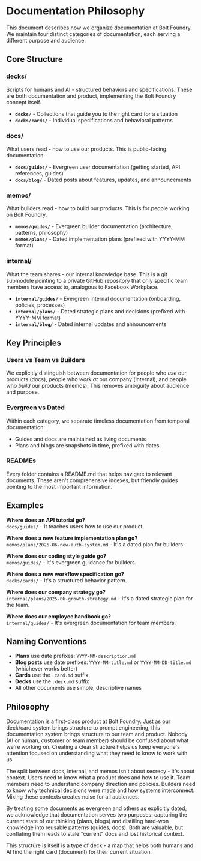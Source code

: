 # Documentation Philosophy

This document describes how we organize documentation at Bolt Foundry. We
maintain four distinct categories of documentation, each serving a different
purpose and audience.

## Core Structure

### decks/

Scripts for humans and AI - structured behaviors and specifications. These are
both documentation and product, implementing the Bolt Foundry concept itself.

- **`decks/`** - Collections that guide you to the right card for a situation
- **`decks/cards/`** - Individual specifications and behavioral patterns

### docs/

What users read - how to use our products. This is public-facing documentation.

- **`docs/guides/`** - Evergreen user documentation (getting started, API
  references, guides)
- **`docs/blog/`** - Dated posts about features, updates, and announcements

### memos/

What builders read - how to build our products. This is for people working on
Bolt Foundry.

- **`memos/guides/`** - Evergreen builder documentation (architecture, patterns,
  philosophy)
- **`memos/plans/`** - Dated implementation plans (prefixed with YYYY-MM format)

### internal/

What the team shares - our internal knowledge base. This is a git submodule
pointing to a private GitHub repository that only specific team members have
access to, analogous to Facebook Workplace.

- **`internal/guides/`** - Evergreen internal documentation (onboarding,
  policies, processes)
- **`internal/plans/`** - Dated strategic plans and decisions (prefixed with
  YYYY-MM format)
- **`internal/blog/`** - Dated internal updates and announcements

## Key Principles

### Users vs Team vs Builders

We explicitly distinguish between documentation for people who _use_ our
products (docs), people who _work at_ our company (internal), and people who
_build_ our products (memos). This removes ambiguity about audience and purpose.

### Evergreen vs Dated

Within each category, we separate timeless documentation from temporal
documentation:

- Guides and docs are maintained as living documents
- Plans and blogs are snapshots in time, prefixed with dates

### READMEs

Every folder contains a README.md that helps navigate to relevant documents.
These aren't comprehensive indexes, but friendly guides pointing to the most
important information.

## Examples

**Where does an API tutorial go?**\
`docs/guides/` - It teaches users how to use our product.

**Where does a new feature implementation plan go?**\
`memos/plans/2025-06-new-auth-system.md` - It's a dated plan for builders.

**Where does our coding style guide go?**\
`memos/guides/` - It's evergreen guidance for builders.

**Where does a new workflow specification go?**\
`decks/cards/` - It's a structured behavior pattern.

**Where does our company strategy go?**\
`internal/plans/2025-06-growth-strategy.md` - It's a dated strategic plan for
the team.

**Where does our employee handbook go?**\
`internal/guides/` - It's evergreen documentation for team members.

## Naming Conventions

- **Plans** use date prefixes: `YYYY-MM-description.md`
- **Blog posts** use date prefixes: `YYYY-MM-title.md` or `YYYY-MM-DD-title.md`
  (whichever works better)
- **Cards** use the `.card.md` suffix
- **Decks** use the `.deck.md` suffix
- All other documents use simple, descriptive names

## Philosophy

Documentation is a first-class product at Bolt Foundry. Just as our deck/card
system brings structure to prompt engineering, this documentation system brings
structure to our team and product. Nobody (AI or human, customer or team member)
should be confused about what we're working on. Creating a clear structure helps
us keep everyone's attention focused on understanding what they need to know to
work with us.

The split between docs, internal, and memos isn't about secrecy - it's about
context. Users need to know what a product does and how to use it. Team members
need to understand company direction and policies. Builders need to know why
technical decisions were made and how systems interconnect. Mixing these
contexts creates noise for all audiences.

By treating some documents as evergreen and others as explicitly dated, we
acknowledge that documentation serves two purposes: capturing the current state
of our thinking (plans, blogs) and distilling hard-won knowledge into reusable
patterns (guides, docs). Both are valuable, but conflating them leads to stale
"current" docs and lost historical context.

This structure is itself is a type of deck - a map that helps both humans and AI
find the right card (document) for their current situation.

